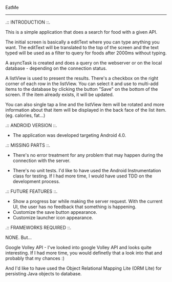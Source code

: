 EatMe

------------------------------------------------------------------------

.:: INTRODUCTION ::.

This is a simple application that does a search for food with a given API. 

The initial screen is basically a editText where you can type anything you want. The editText will be translated to
the top of the screen and the text typed will be used as a filter to query for foods after 2000ms without typing.

A asyncTask is created and does a query on the webserver or on the local database - depending on the connection status.

A listView is used to present the results. There's a checkbox on the right corner of each row in the listView. You
can select it and use to multi-add items to the database by clicking the button "Save" on the bottom of the screen.
If the item already exists, it will be updated.

You can also single tap a line and the listView item will be rotated and more information about that item will be
displayed in the back face of the list item. (eg. calories, fat...)


.:: ANDROID VERSION ::.

- The application was developed targeting Android 4.0. 


.:: MISSING PARTS ::.

- There's no error treatment for any problem that may happen during the connection with the server.

- There's no unit tests.
      I'd like to have used the Android Instrumentation class for testing.
      If I had more time, I would have used TDD on the development process. 


.:: FUTURE FEATURES ::.

- Show a progress bar while making the server request. With the current UI, the user has no feedback that 
  something is happening.
- Customize the save button appearance.
- Customize launcher icon appearance.


.:: FRAMEWORKS REQUIRED ::.

  NONE. But...
  
  Google Volley API - I've looked into google Volley API and looks quite interesting. If I had more time, you would 
  definetly that a look into that and probably that my chances :)
  
  And I'd like to have used the Object Relational Mapping Lite (ORM Lite) for persisting Java objects to database.
  
  
